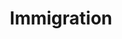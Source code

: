 ---
pid: llp153
title: Immigration
location_transcription: 
coordinates: "[-75.163592520391, 39.955263813053]"
zipcode: '19120'
gen_neighborhood: North Philadelphia
neighborhood: Logan,Olney
outside_phl: 
age: 
age_range: 
instagram: 
image_file_name: llp_153.jpg
proposal_transcription: People that are immigration should be allow to come to the
  United States cause you don't know what is happening back in their country.  People
  should not be treated different just because they are immigration because half of
  the United States are people that immigrated.  We are all the same - no one is perfect.
topic: Human Rights,Immigration,Freedom
topic_summary: 0, 0, 0
type: Mural,Sculpture Statue
keywords_other: 
credit: Esther Gabriela Chryspin
image_labels: 
twitter: 
facebook: 
permalink: "/monuments/llp153/"
layout: item-page
---